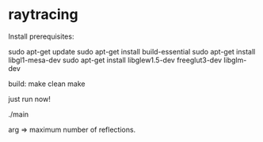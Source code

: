 # raytracing
Install prerequisites:

sudo apt-get update
sudo apt-get install build-essential
sudo apt-get install libgl1-mesa-dev
sudo apt-get install libglew1.5-dev freeglut3-dev libglm-dev

build:
make clean
make

just run now!

./main <arg>

arg => maximum number of reflections.
